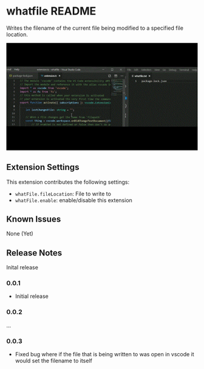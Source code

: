 # whatfile README

Writes the filename of the current file being modified to a specified file location.

![Demo](./demo.gif)
## Extension Settings

This extension contributes the following settings:

* `whatFile.fileLocation`: File to write to
* `whatFile.enable`: enable/disable this extension

## Known Issues

None (Yet)

## Release Notes

Inital release

### 0.0.1
- Initial release
### 0.0.2
...
### 0.0.3

- Fixed bug where if the file that is being written to was open in vscode it would set the filename to itself
